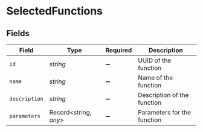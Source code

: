 # SelectedFunctions


## Fields

| Field                       | Type                        | Required                    | Description                 |
| --------------------------- | --------------------------- | --------------------------- | --------------------------- |
| `id`                        | *string*                    | :heavy_minus_sign:          | UUID of the function        |
| `name`                      | *string*                    | :heavy_minus_sign:          | Name of the function        |
| `description`               | *string*                    | :heavy_minus_sign:          | Description of the function |
| `parameters`                | Record<string, *any*>       | :heavy_minus_sign:          | Parameters for the function |